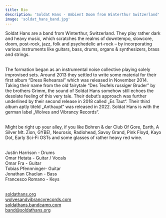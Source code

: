 ```yaml
---
title: Bio
description: 'Soldat Hans - Ambient Doom from Winterthur Switzerland'
image: 'soldat_hans_band.jpg'
---
```


Soldat Hans are a band from Winterthur, Switzerland. They play rather dark and heavy music, which scratches the realms of downtempo, slowcore, doom, post-rock, jazz, folk and psychedelic art-rock – by incorporating various instruments like guitars, bass, drums, organs & synthesizers, brass and strings.<br ><br>

The formation began as an instrumental noise collective playing solely improvised sets. Around 2013 they settled to write some material for their first album “Dress Rehearsal” which was released in November 2014. Taking their name from the old fairytale “Des Teufels russiger Bruder” by the brothers Grimm, the sound of Soldat Hans somehow still echoes the desolate feeling of this very tale. Their debut‘s approach was further underlined by their second release in 2018 called „Es Taut“. Their third album aptly titeld „Anthaupt“ was released in 2022. Soldat Hans is with the german label „Wolves and Vibrancy Records“.<br ><br>

Might be right up your alley, if you like Bohren & der Club Of Gore, Earth, A Silver Mt. Zion, GYBE!, Neurosis, Radiohead, Savoy Grand, Pink Floyd, Kayo Dot, Early Sci-Fi OSTs and some glasses of rather heavy red wine.<br ><br>

Justin Harrison - Drums<br >
Omar Hetata - Guitar / Vocals<br>
Omar Fra - Guitar<br>
Tobias Pfennninger- Guitar<br>
Jonathan Chaclan - Bass<br>
Francesco Romano - Keys<br><br>

[soldathans.org](https://www.soldathans.org)<br>
[wolvesandvibrancyrecords.com](https://wolvesandvibrancyrecords.com)<br>
[soldathans.bandcamp.com](https://soldathans.bandcamp.com)<br>
[band@soldathans.org](mailto:band@soldathans.org)<br><br>
